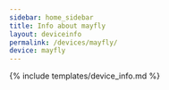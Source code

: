 ```yaml
---
sidebar: home_sidebar
title: Info about mayfly
layout: deviceinfo
permalink: /devices/mayfly/
device: mayfly
---
```

{% include templates/device_info.md %}
